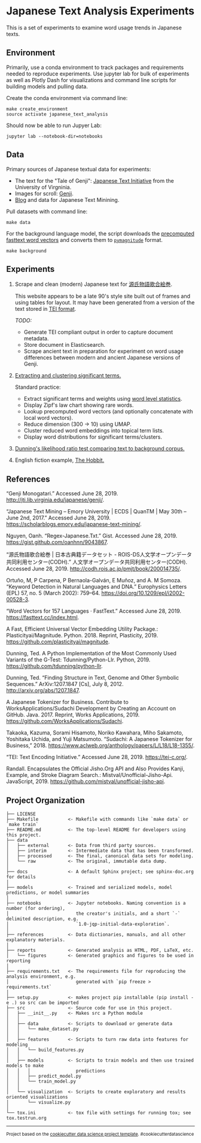Japanese Text Analysis Experiments
==============================

This is a set of experiments to examine word usage trends in Japanese texts.

Environment
------------
Primarily, use a conda environment to track packages and requirements needed to reproduce experiments. 
Use jupyter lab for bulk of experiments as well as Plotly Dash for visualizations and command line scripts
for building models and pulling data.

Create the conda environment via command line:
```
make create_environment
source activate japanese_text_analysis
```

Should now be able to run Jupyer Lab:
```
jupyter lab --notebook-dir=notebooks
```

Data
----

Primary sources of Japanese textual data for experiments:

* The text for the "Tale of Genji": [Japanese Text Initiative](http://jti.lib.virginia.edu/japanese/genji/) from the University of Virgninia.
* Images for scroll: [Genji](http://codh.rois.ac.jp/pmjt/book/200014735/200014735.zip).
* [Blog](https://scholarblogs.emory.edu/japanese-text-mining/) and data for Japanese Text Minining.

Pull datasets with command line:
```
make data
```

For the background language model, the script downloads the [precomputed fasttext word vectors](https://fasttext.cc/docs/en/crawl-vectors.html) and converts them to [`pymagnitude`](https://github.com/plasticityai/magnitude) format. 
```
make background
```

Experiments
-----------

1. Scrape and clean (modern) Japanese text for [源氏物語歌合絵巻](https://github.com/rn123/japanese_text_analysis/blob/master/notebooks/RN%201.0%20Genji%20Data.ipynb).

   This website appears to be a late 90's style site built out of frames and using tables for layout. It may have been generated from a version 
   of the text stored in [TEI format](https://en.wikipedia.org/wiki/Text_Encoding_Initiative).

   *TODO:* 
   * Generate TEI compliant output in order to capture document metadata.
   * Store document in Elasticsearch.
   * Scrape ancient text in preparation for experiment on word usage differences between modern and ancient Japanese versions of Genji.

2. [Extracting and clustering significant terms.](https://github.com/rn123/japanese_text_analysis/blob/master/notebooks/RN%201.0%20Genji%20Clustering%20Significant%20Terms.ipynb)

    Standard practice:
    * Extract significant terms and weights using [word level statistics](https://doi.org/10.1209/epl/i2002-00528-3).
    * Display Zipf's law chart showing rare words.
    * Lookup precomputed word vectors (and optionally concatenate with local word vectors).
    * Reduce dimension (300 -> 10) using UMAP. 
    * Cluster reduced word embeddings into topical term lists.
    * Display word distributions for significant terms/clusters.

3. [Dunning's likelihood ratio test comparing text to background corpus.](https://github.com/rn123/japanese_text_analysis/blob/master/notebooks/Statistics%20of%20Surprise%20and%20Coincidence.ipynb)
4. English fiction example, [The Hobbit.](https://github.com/rn123/japanese_text_analysis/blob/master/notebooks/textual_analysis_hobbit.ipynb)

References
----------

“Genji Monogatari.” Accessed June 28, 2019. http://jti.lib.virginia.edu/japanese/genji/.

“Japanese Text Mining – Emory University | ECDS | QuanTM | May 30th – June 2nd, 2017.” Accessed June 28, 2019. https://scholarblogs.emory.edu/japanese-text-mining/.

Nguyen, Oanh. “Regex-Japanese.Txt.” Gist. Accessed June 28, 2019. https://gist.github.com/oanhnn/9043867.

“源氏物語歌合絵巻 | 日本古典籍データセット - ROIS-DS人文学オープンデータ共同利用センター(CODH).” 人文学オープンデータ共同利用センター(CODH). Accessed June 28, 2019. http://codh.rois.ac.jp/pmjt/book/200014735/.

Ortuño, M, P Carpena, P Bernaola-Galván, E Muñoz, and A. M Somoza. “Keyword Detection in Natural Languages and DNA.” Europhysics Letters (EPL) 57, no. 5 (March 2002): 759–64. https://doi.org/10.1209/epl/i2002-00528-3.

“Word Vectors for 157 Languages · FastText.” Accessed June 28, 2019. https://fasttext.cc/index.html.

A Fast, Efficient Universal Vector Embedding Utility Package.: Plasticityai/Magnitude. Python. 2018. Reprint, Plasticity, 2019. https://github.com/plasticityai/magnitude.

Dunning, Ted. A Python Implementation of the Most Commonly Used Variants of the G-Test: Tdunning/Python-Llr. Python, 2019. https://github.com/tdunning/python-llr.

Dunning, Ted. “Finding Structure in Text, Genome and Other Symbolic Sequences.” ArXiv:1207.1847 [Cs], July 8, 2012. http://arxiv.org/abs/1207.1847.

A Japanese Tokenizer for Business. Contribute to WorksApplications/Sudachi Development by Creating an Account on GitHub. Java. 2017. Reprint, Works Applications, 2019. https://github.com/WorksApplications/Sudachi.

Takaoka, Kazuma, Sorami Hisamoto, Noriko Kawahara, Miho Sakamoto, Yoshitaka Uchida, and Yuji Matsumoto. “Sudachi: A Japanese Tokenizer for Business,” 2018. https://www.aclweb.org/anthology/papers/L/L18/L18-1355/.

“TEI: Text Encoding Initiative.” Accessed June 28, 2019. https://tei-c.org/.

Randall. Encapsulates the Official Jisho.Org API and Also Provides Kanji, Example, and Stroke Diagram Search.: Mistval/Unofficial-Jisho-Api. JavaScript, 2019. https://github.com/mistval/unofficial-jisho-api.


Project Organization
------------

    ├── LICENSE
    ├── Makefile           <- Makefile with commands like `make data` or `make train`
    ├── README.md          <- The top-level README for developers using this project.
    ├── data
    │   ├── external       <- Data from third party sources.
    │   ├── interim        <- Intermediate data that has been transformed.
    │   ├── processed      <- The final, canonical data sets for modeling.
    │   └── raw            <- The original, immutable data dump.
    │
    ├── docs               <- A default Sphinx project; see sphinx-doc.org for details
    │
    ├── models             <- Trained and serialized models, model predictions, or model summaries
    │
    ├── notebooks          <- Jupyter notebooks. Naming convention is a number (for ordering),
    │                         the creator's initials, and a short `-` delimited description, e.g.
    │                         `1.0-jqp-initial-data-exploration`.
    │
    ├── references         <- Data dictionaries, manuals, and all other explanatory materials.
    │
    ├── reports            <- Generated analysis as HTML, PDF, LaTeX, etc.
    │   └── figures        <- Generated graphics and figures to be used in reporting
    │
    ├── requirements.txt   <- The requirements file for reproducing the analysis environment, e.g.
    │                         generated with `pip freeze > requirements.txt`
    │
    ├── setup.py           <- makes project pip installable (pip install -e .) so src can be imported
    ├── src                <- Source code for use in this project.
    │   ├── __init__.py    <- Makes src a Python module
    │   │
    │   ├── data           <- Scripts to download or generate data
    │   │   └── make_dataset.py
    │   │
    │   ├── features       <- Scripts to turn raw data into features for modeling
    │   │   └── build_features.py
    │   │
    │   ├── models         <- Scripts to train models and then use trained models to make
    │   │   │                 predictions
    │   │   ├── predict_model.py
    │   │   └── train_model.py
    │   │
    │   └── visualization  <- Scripts to create exploratory and results oriented visualizations
    │       └── visualize.py
    │
    └── tox.ini            <- tox file with settings for running tox; see tox.testrun.org


--------

<p><small>Project based on the <a target="_blank" href="https://drivendata.github.io/cookiecutter-data-science/">cookiecutter data science project template</a>. #cookiecutterdatascience</small></p>
